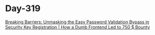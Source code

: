 # Day-319

[Breaking Barriers: Unmasking the Easy Password Validation Bypass in Security Key Registration | How a Dumb Frontend Led to 750 $ Bounty](https://infosecwriteups.com/breaking-barriers-unmasking-the-easy-password-validation-bypass-in-security-key-registration-4cb0d8103a93)
